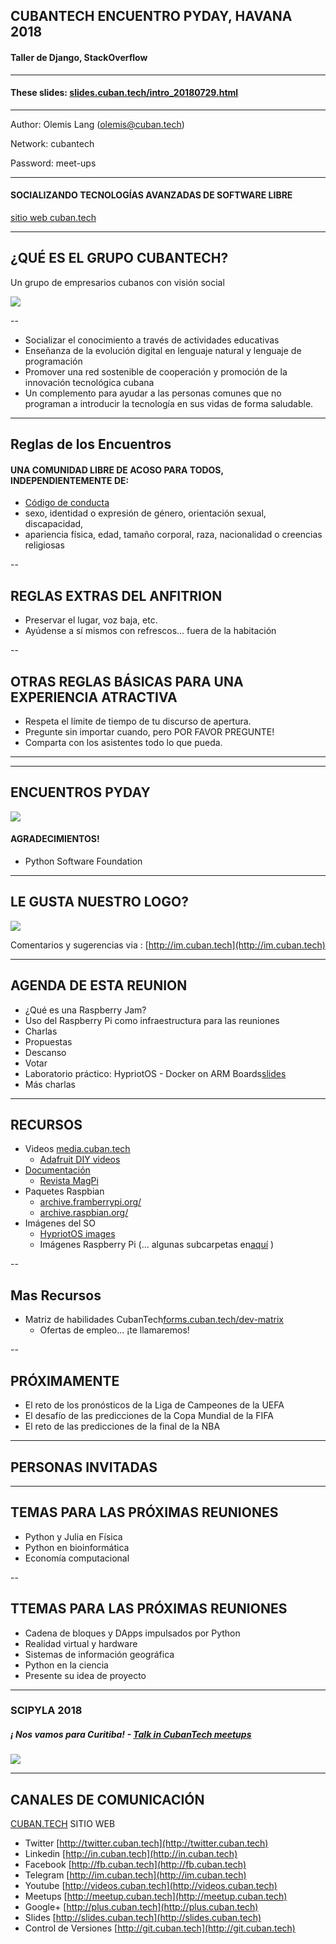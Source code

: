 
## CUBANTECH ENCUENTRO PYDAY, HAVANA 2018
#### Taller de Django, StackOverflow

----------------

#### These slides: [slides.cuban.tech/intro_20180729.html](http://slides.cuban.tech/intro_20180729.html)

------------

Author: Olemis Lang (olemis@cuban.tech)

Network: cubantech

Password: meet-ups

------------

#### SOCIALIZANDO TECNOLOGÍAS AVANZADAS DE SOFTWARE LIBRE

[sitio web cuban.tech](http://cuban.tech)

---

## ¿QUÉ ES EL GRUPO CUBANTECH?

Un grupo de empresarios cubanos con visión social

![](img/cubantech.map.png)

--

- Socializar el conocimiento a través de actividades educativas
- Enseñanza de la evolución digital en lenguaje natural y lenguaje de programación
- Promover una red sostenible de cooperación y promoción de la innovación tecnológica cubana
- Un complemento para ayudar a las personas comunes que no programan a introducir la tecnología en sus vidas de forma saludable.

---

## Reglas de los Encuentros

#### UNA COMUNIDAD LIBRE DE ACOSO PARA TODOS, INDEPENDIENTEMENTE DE:

- [Código de conducta](https://github.com/nodeschool/havana/blob/master/Code_of_Conduct.md)
- sexo, identidad o expresión de género, orientación sexual, discapacidad,
- apariencia física, edad, tamaño corporal, raza, nacionalidad o creencias religiosas

--

## REGLAS EXTRAS DEL ANFITRION

- Preservar el lugar, voz baja, etc.
- Ayúdense a sí mismos con refrescos... fuera de la habitación

--

## OTRAS REGLAS BÁSICAS PARA UNA EXPERIENCIA ATRACTIVA

- Respeta el límite de tiempo de tu discurso de apertura.
- Pregunte sin importar cuando, pero POR FAVOR PREGUNTE!
- Comparta con los asistentes todo lo que pueda.

---


---

## ENCUENTROS PYDAY

![](img/python-logo.png)

#### AGRADECIMIENTOS!

- Python Software Foundation

---

## LE GUSTA NUESTRO LOGO?

![](img/pythoncuba.logo.png)

Comentarios y sugerencias via : [http://im.cuban.tech](http://im.cuban.tech)

---

## AGENDA DE ESTA REUNION

- ¿Qué es una Raspberry Jam?
- Uso del Raspberry  Pi como infraestructura para las reuniones
- Charlas
- Propuestas
- Descanso
- Votar
- Laboratorio práctico: HypriotOS - Docker on ARM Boards[slides](docker-stuff/hypriot)
- Más charlas

---

## RECURSOS

- Videos [media.cuban.tech](http://media.cuban.tech)
  - [Adafruit DIY videos](http://videos.cuban.tech/Adafruit.Liked.videos/)
- [Documentación](ftp://qnap01.local/Public/docs/)
  - [Revista MagPi](ftp://qnap01.local/Public/docs/magpi)
- Paquetes Raspbian
  - [archive.framberrypi.org/](http://archive.raspberrypi.org/)
  - [archive.raspbian.org/](http://archive.raspbian.org/)
- Imágenes del SO
  - [HypriotOS images](ftp://qnap01.local/Public/os/hypriot)
  - Imágenes Raspberry Pi (... algunas subcarpetas en[aquí](ftp://qnap01.local/Public/os/) )

--

## Mas Recursos

- Matriz de habilidades CubanTech[forms.cuban.tech/dev-matrix](http://forms.cuban.tech/dev-matrix)
  - Ofertas de empleo... ¡te llamaremos!

--

## PRÓXIMAMENTE

- El reto de los pronósticos de la Liga de Campeones de la UEFA
- El desafío de las predicciones de la Copa Mundial de la FIFA
- El reto de las predicciones de la final de la NBA

---

## PERSONAS INVITADAS
---

## TEMAS PARA LAS PRÓXIMAS REUNIONES

- Python y Julia en Física
- Python en bioinformática
- Economía computacional

--

## TTEMAS PARA LAS PRÓXIMAS REUNIONES

- Cadena de bloques y DApps impulsados por Python
- Realidad virtual y hardware
- Sistemas de información geográfica
- Python en la ciencia
- Presente su idea de proyecto

---

### SCIPYLA 2018

##### &iexcl; Nos vamos para Curitiba! - [Talk in CubanTech meetups](http://forms.cuban.tech/cubantech-speak)

![](img/scipyla2018.annonce.png)

---

## CANALES DE COMUNICACIÓN

[CUBAN.TECH](http://cuban.tech) SITIO WEB

- Twitter [http://twitter.cuban.tech](http://twitter.cuban.tech)
- Linkedin [http://in.cuban.tech](http://in.cuban.tech)
- Facebook [http://fb.cuban.tech](http://fb.cuban.tech)
- Telegram [http://im.cuban.tech](http://im.cuban.tech)
- Youtube [http://videos.cuban.tech](http://videos.cuban.tech)
- Meetups [http://meetup.cuban.tech](http://meetup.cuban.tech)
- Google+ [http://plus.cuban.tech](http://plus.cuban.tech)
- Slides [http://slides.cuban.tech](http://slides.cuban.tech)
- Control de Versiones [http://git.cuban.tech](http://git.cuban.tech)